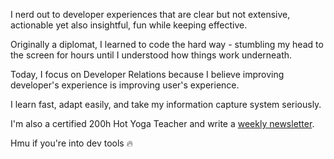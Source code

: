 I nerd out to developer experiences that are clear but not extensive, actionable yet also insightful, fun while keeping effective.

Originally a diplomat, I learned to code the hard way - stumbling my head to the screen for hours until I understood how things work underneath.

Today, I focus on Developer Relations because I believe improving developer's experience is improving user's experience.

I learn fast, adapt easily, and take my information capture system seriously. 

I'm also a certified 200h Hot Yoga Teacher and write a [weekly newsletter](https://newsletter.juliet.tech).

Hmu if you're into dev tools 🔥
